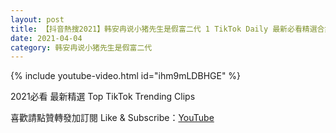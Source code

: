 ```yaml
---
layout: post
title: 【抖音熱搜2021】韩安冉说小猪先生是假富二代 1 TikTok Daily 最新必看精選合集2021 04 04
date: 2021-04-04
category: 韩安冉说小猪先生是假富二代
---
```


{% include youtube-video.html id="ihm9mLDBHGE" %}

2021必看 最新精選 Top TikTok Trending Clips

喜歡請點贊轉發加訂閱 Like & Subscribe：[YouTube](https://www.youtube.com/channel/UCAoR7VcanIPd04uEq_GIylA/videos)

